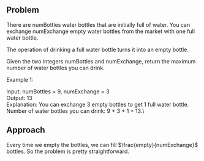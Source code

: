 ## Problem
There are numBottles water bottles that are initially full of water. You can exchange numExchange empty water bottles from the market with one full water bottle.

The operation of drinking a full water bottle turns it into an empty bottle.

Given the two integers numBottles and numExchange, return the maximum number of water bottles you can drink.

 

Example 1:

Input: numBottles = 9, numExchange = 3\
Output: 13\
Explanation: You can exchange 3 empty bottles to get 1 full water bottle.\
Number of water bottles you can drink: 9 + 3 + 1 = 13.\

## Approach
Every time we empty the bottles, we can fill $\frac{empty}{numExchange}$ bottles. So the problem is pretty straightforward.

